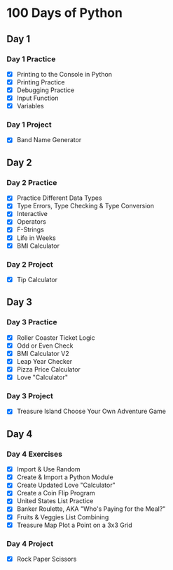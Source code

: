 # 100 Days of Python

## Day 1
### Day 1 Practice
- [x] Printing to the Console in Python
- [x] Printing Practice
- [x] Debugging Practice
- [x] Input Function
- [x] Variables
### Day 1 Project
- [x] Band Name Generator

## Day 2
### Day 2 Practice
- [x] Practice Different Data Types
- [x] Type Errors, Type Checking & Type Conversion
- [x] Interactive
- [x] Operators
- [x] F-Strings
- [x] Life in Weeks
- [x] BMI Calculator

### Day 2 Project
- [x] Tip Calculator

## Day 3
### Day 3 Practice
- [x] Roller Coaster Ticket Logic
- [x] Odd or Even Check
- [x] BMI Calculator V2
- [x] Leap Year Checker
- [x] Pizza Price Calculator
- [x] Love "Calculator"
### Day 3 Project
- [x] Treasure Island Choose Your Own Adventure Game


## Day 4

### Day 4 Exercises
- [x] Import & Use Random
- [x] Create & Import a Python Module
- [x] Create Updated Love "Calculator"
- [x] Create a Coin Flip Program
- [x] United States List Practice
- [x] Banker Roulette, AKA "Who's Paying for the Meal?"
- [x] Fruits & Veggies List Combining
- [x] Treasure Map Plot a Point on a 3x3 Grid

### Day 4 Project
- [x] Rock Paper Scissors